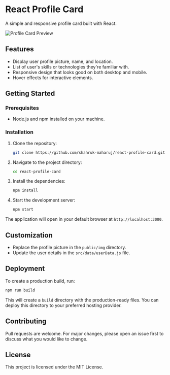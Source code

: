 # React Profile Card

A simple and responsive profile card built with React.

![Profile Card Preview](https://github.com/shahruk-maharuj/react-profile-card/assets/46062763/6ec50e57-bd59-479b-bda1-ef94f261c421)

## Features

- Display user profile picture, name, and location.
- List of user's skills or technologies they're familiar with.
- Responsive design that looks good on both desktop and mobile.
- Hover effects for interactive elements.

## Getting Started

### Prerequisites

- Node.js and npm installed on your machine.

### Installation

1. Clone the repository:

   ```bash
   git clone https://github.com/shahruk-maharuj/react-profile-card.git
   ```

2. Navigate to the project directory:

   ```bash
   cd react-profile-card
   ```

3. Install the dependencies:

   ```bash
   npm install
   ```

4. Start the development server:
   ```bash
   npm start
   ```

The application will open in your default browser at `http://localhost:3000`.

## Customization

- Replace the profile picture in the `public/img` directory.
- Update the user details in the `src/data/userData.js` file.

## Deployment

To create a production build, run:

```bash
npm run build
```

This will create a `build` directory with the production-ready files. You can deploy this directory to your preferred hosting provider.

## Contributing

Pull requests are welcome. For major changes, please open an issue first to discuss what you would like to change.

## License

This project is licensed under the MIT License.
